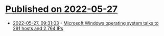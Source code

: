 # [Published on 2022-05-27](index.md)

* [2022-05-27, 09:31:03](https://news.ycombinator.com/item?id=31527621) - [Microsoft Windows operating system talks to 291 hosts and 2,764 IPs](https://helgeklein.com/blog/windows-os-services-apps-network-connection-target-hosts/)
